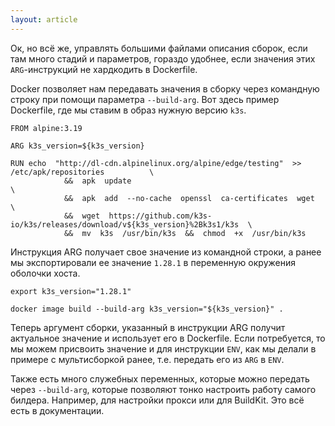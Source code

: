 ```yaml
---
layout: article
---
```


Ок, но всё же, управлять большими файлами описания сборок, если там много стадий и параметров, гораздо удобнее, если значения этих `ARG`-инструкций не хардкодить в Dockerfile. 

Docker позволяет нам передавать значения в сборку через командную строку при помощи параметра `--build-arg`. Вот здесь пример Dockerfile, где мы ставим в образ нужную версию `k3s`.

```
FROM alpine:3.19

ARG k3s_version=${k3s_version}

RUN echo  "http://dl-cdn.alpinelinux.org/alpine/edge/testing"  >>  /etc/apk/repositories   	      \
    		&&  apk  update  									                                  \
    		&&  apk  add  --no-cache  openssl  ca-certificates  wget                              \
    		&&  wget  https://github.com/k3s-io/k3s/releases/download/v${k3s_version}%2Bk3s1/k3s  \
    		&&  mv  k3s  /usr/bin/k3s  &&  chmod  +x  /usr/bin/k3s
```

Инструкция ARG получает свое значение из командной строки, а ранее мы экспортировали ее значение `1.28.1` в переменную окружения оболочки хоста.

```
export k3s_version="1.28.1"
```

```
docker image build --build-arg k3s_version="${k3s_version}" .
```

Теперь аргумент сборки, указанный в инструкции ARG получит актуальное значение и использует его в Dockerfile. Если потребуется, то мы можем присвоить значение и для инструкции `ENV`, как мы делали в примере с мультисборкой ранее, т.е. передать его из `ARG` в `ENV`.

Также есть много служебных переменных, которые можно передать через `--build-arg`, которые позволяют тонко настроить работу самого билдера. Например, для настройки прокси или для BuildKit. Это всё есть в документации.
